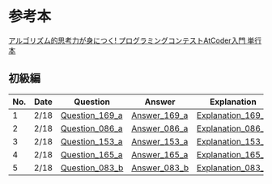 # 参考本

[アルゴリズム的思考力が身につく! プログラミングコンテストAtCoder入門 単行本](https://www.amazon.co.jp/dp/404604408X?psc=1&ref=ppx_yo2ov_dt_b_product_details)

## 初級編

| No. | Date |  Question | Answer | Explanation |
| --- | ---- | --------- | ------ | ----------- |
| 1   | 2/18 | [Question_169_a](https://atcoder.jp/contests/abc169/tasks/abc169_a) | [Answer_169_a](https://github.com/Jun-Araki/atcoder/blob/main/169_a.rb) | [Explanation_169_a](https://github.com/Jun-Araki/atcoder/issues/1) |
| 2   | 2/18 | [Question_086_a](https://atcoder.jp/contests/abc086/tasks/abc086_a) | [Answer_086_a](https://github.com/Jun-Araki/atcoder/blob/main/086_a.rb) | [Explanation_086_a](https://github.com/Jun-Araki/atcoder/issues/2) |
| 3   | 2/18 | [Question_153_a](https://atcoder.jp/contests/abc153/tasks/abc153_a) | [Answer_153_a](https://github.com/Jun-Araki/atcoder/blob/main/153_a.rb) | [Explanation_153_a](https://github.com/Jun-Araki/atcoder/issues/3) |
| 4   | 2/18 | [Question_165_a](https://atcoder.jp/contests/abc165/tasks/abc165_a) | [Answer_165_a](https://github.com/Jun-Araki/atcoder/blob/main/165_a.rb) | [Explanation_165_a](https://github.com/Jun-Araki/atcoder/issues/4) |
| 5   | 2/18 | [Question_083_b](https://atcoder.jp/contests/abc083/tasks/abc083_b) | [Answer_083_b](https://github.com/Jun-Araki/atcoder/blob/main/083_b.rb) | [Explanation_083_b](https://github.com/Jun-Araki/atcoder/issues/5) |
